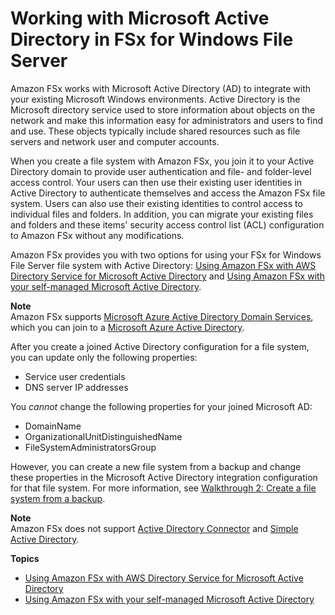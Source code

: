 # Working with Microsoft Active Directory in FSx for Windows File Server<a name="aws-ad-integration-fsxW"></a>

Amazon FSx works with Microsoft Active Directory \(AD\) to integrate with your existing Microsoft Windows environments\. Active Directory is the Microsoft directory service used to store information about objects on the network and make this information easy for administrators and users to find and use\. These objects typically include shared resources such as file servers and network user and computer accounts\. 

When you create a file system with Amazon FSx, you join it to your Active Directory domain to provide user authentication and file\- and folder\-level access control\. Your users can then use their existing user identities in Active Directory to authenticate themselves and access the Amazon FSx file system\. Users can also use their existing identities to control access to individual files and folders\. In addition, you can migrate your existing files and folders and these items' security access control list \(ACL\) configuration to Amazon FSx without any modifications\. 

Amazon FSx provides you with two options for using your FSx for Windows File Server file system with Active Directory: [Using Amazon FSx with AWS Directory Service for Microsoft Active Directory](fsx-aws-managed-ad.md) and [Using Amazon FSx with your self\-managed Microsoft Active Directory](self-managed-AD.md)\. 

**Note**  
Amazon FSx supports [Microsoft Azure Active Directory Domain Services](https://docs.microsoft.com/en-us/azure/active-directory-domain-services/overview), which you can join to a [Microsoft Azure Active Directory](https://docs.microsoft.com/en-us/azure/active-directory/fundamentals/active-directory-whatis)\.

After you create a joined Active Directory configuration for a file system, you can update only the following properties:
+ Service user credentials
+ DNS server IP addresses

You *cannot* change the following properties for your joined Microsoft AD:
+ DomainName
+ OrganizationalUnitDistinguishedName
+ FileSystemAdministratorsGroup

However, you can create a new file system from a backup and change these properties in the Microsoft Active Directory integration configuration for that file system\. For more information, see [Walkthrough 2: Create a file system from a backup](walkthrough02-create-from-backup.md)\. 

**Note**  
Amazon FSx does not support [Active Directory Connector](https://docs.aws.amazon.com/directoryservice/latest/admin-guide/directory_ad_connector.html) and [Simple Active Directory](https://docs.aws.amazon.com/directoryservice/latest/admin-guide/directory_simple_ad.html)\.

**Topics**
+ [Using Amazon FSx with AWS Directory Service for Microsoft Active Directory](fsx-aws-managed-ad.md)
+ [Using Amazon FSx with your self\-managed Microsoft Active Directory](self-managed-AD.md)